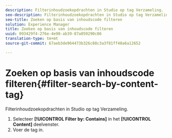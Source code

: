```yaml
---
description: Filterinhoudzoekopdrachten in Studio op tag Verzameling.
seo-description: Filterinhoudzoekopdrachten in Studio op tag Verzameling.
seo-title: Zoeken op basis van inhoudscode filteren
solution: Experience Manager
title: Zoeken op basis van inhoudscode filteren
uuid: 093429f4-276e-4e98-ab39-87a059290c86
translation-type: tm+mt
source-git-commit: 67aeb3de964473b326c88c3a3f81ff48a6a12652

---
```



# Zoeken op basis van inhoudscode filteren{#filter-search-by-content-tag}

Filterinhoudzoekopdrachten in Studio op tag Verzameling.

1. Selecteer **[!UICONTROL Filter by: Contains]** in het **[!UICONTROL Content]** deelvenster.
1. Voer de tag in.
